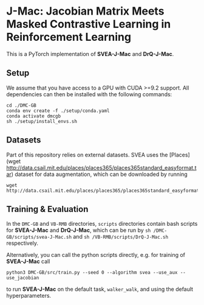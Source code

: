 # J-Mac: Jacobian Matrix Meets Masked Contrastive Learning in Reinforcement Learning
This is a PyTorch implementation of **SVEA-J-Mac** and **DrQ-J-Mac**.
## Setup
We assume that you have access to a GPU with CUDA >=9.2 support. All dependencies can then be installed with the following commands:
```
cd ./DMC-GB
conda env create -f ./setup/conda.yaml
conda activate dmcgb
sh ./setup/install_envs.sh
```
## Datasets
Part of this repository relies on external datasets. SVEA uses the [Places](wget http://data.csail.mit.edu/places/places365/places365standard_easyformat.tar) dataset for data augmentation, which can be downloaded by running
```
wget http://data.csail.mit.edu/places/places365/places365standard_easyformat.tar
```
## Training & Evaluation
In the `DMC-GB` and `VB-RMB` directories, `scripts` directories contain bash scripts for **SVEA-J-Mac** and **DrQ-J-Mac**, which can be run by `sh /DMC-GB/scripts/svea-J-Mac.sh` and `sh /VB-RMB/scripts/DrQ-J-Mac.sh` respectively.

Alternatively, you can call the python scripts directly, e.g. for training of **SVEA-J-Mac** call
```
python3 DMC-GB/src/train.py --seed 0 --algorithm svea --use_aux --use_jacobian
```
to run **SVEA-J-Mac** on the default task, `walker_walk`, and using the default hyperparameters.
